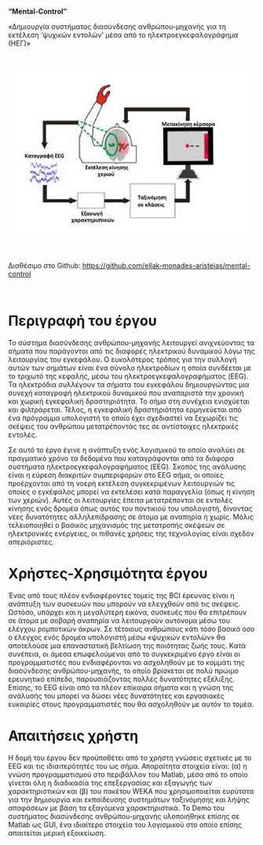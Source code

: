 **“Mental-Control”**

«Δημιουργία συστήματος διασύνδεσης ανθρώπου-μηχανής για τη εκτέλεση ‘ψυχικών
εντολών’ μέσα από το ηλεκτροεγκεφαλογράφημα (ΗΕΓ)»

 

![](<TE_image.png>)

 

Διαθέσιμο στο Github:
<https://github.com/ellak-monades-aristeias/mental-control>

 

Περιγραφή του έργου
===================

Το σύστημα διασύνδεσης ανθρώπου-μηχανής λειτουργεί ανιχνεύοντας τα σήματα που
παράγονται από τις διαφορές ηλεκτρικού δυναμικού λόγω της λειτουργίας του
εγκεφάλου. Ο ευκολότερος τρόπος για την συλλογή αυτών των σημάτων είναι ένα
σύνολο ηλεκτροδίων η οποία συνδέεται με το τριχωτό της κεφαλής, μέσω του
ηλεκτροεγκεφαλογραφήματος (EEG). Τα ηλεκτρόδια συλλέγουν τα σήματα του εγκεφάλου
δημιουργώντας μια συνεχή καταγραφή ηλεκτρικού δυναμικού που αναπαριστά την
χρονική και χωρική εγκεφαλική δραστηριότητα. Το σήμα στη συνέχεια ενισχύεται και
φιλτράρεται. Τέλος, η εγκεφαλική δραστηριότητα ερμηνεύεται από ένα πρόγραμμα
υπολογιστή το οποίο έχει σχεδιαστεί να ξεχωρίζει τις σκέψεις του ανθρώπου
μετατρέποντάς τες σε αντίστοιχες ηλεκτρικές εντολές.

Σε αυτό το έργο έγινε η ανάπτυξη ενός λογισμικού το οποίο αναλύει σε πραγματικό
χρόνο τα δεδομένα που καταγράφονται από τα διάφορα συστήματα
ηλεκτροεγκεφαλογραφήματος (EEG). Σκοπός της ανάλυσης είναι η εύρεση διακριτών
συμπεριφορών στο EEG σήμα, οι οποίες προέρχονται από τη νοερή εκτέλεση
συγκεκριμένων λειτουργιών τις οποίες ο εγκέφαλος μπορεί να εκτελέσει κατά
παραγγελία (όπως η κίνηση των χεριών). Αυτές οι λειτουργίες έπειτα μετατρέπονται
σε εντολές κίνησης ενός δρομέα όπως αυτός του ποντικιού του υπολογιστή, δίνοντας
νέες δυνατότητες αλληλεπίδρασης σε άτομα με αναπηρία ή χωρίς. Μόλις
τελειοποιηθεί ο βασικός μηχανισμός της μετατροπής σκέψεων σε ηλεκτρονικές
ενέργειες, οι πιθανές χρήσεις της τεχνολογίας είναι σχεδόν απεριόριστες.

Χρήστες-Χρησιμότητα έργου
=========================

Ένας από τους πλέον ενδιαφέροντες τομείς της BCI έρευνας είναι η ανάπτυξη των
συσκευών που μπορούν να ελεγχθούν από τις σκέψεις. Ωστόσο, υπάρχει και η
μεγαλύτερη εικόνα, συσκευές που θα επιτρέπουν σε άτομα με σοβαρή αναπηρία να
λειτουργούν αυτόνομα μέσω του ελέγχου ρομποτικών άκρων. Σε τέτοιους ανθρώπους
κάτι τόσο βασικό όσο ο έλεγχος ενός δρομέα υπολογιστή μέσω «ψυχικών εντολών» θα
αποτελούσε μια επαναστατική βελτίωση της ποιότητας ζωής τους. Κατά συνέπεια, οι
άμεσα επωφελούμενοι από το συγκεκριμένο έργο είναι οι προγραμματιστές που
ενδιαφέρονται να ασχοληθούν με το κομμάτι της διασύνδεσης ανθρώπου-μηχανής, το
οποίο βρίσκεται σε πολύ πρώιμο ερευνητικό επίπεδο, παρουσιάζοντας πολλές
δυνατότητες εξέλιξης. Επίσης, το EEG είναι από τα πλέον επίκαιρα σήματα και η
γνώση της ανάλυσής του μπορεί να δώσει νέες δυνατότητες και εργασιακές ευκαιρίες
στους προγραμματιστές που θα ασχοληθούν με αυτόν το τομέα.

Απαιτήσεις χρήστη
=================

Η δομή του έργου δεν προϋποθέτει από το χρήστη γνώσεις σχετικές με το EEG και
τις ιδιαιτερότητές του ως σήμα. Απαραίτητα στοιχεία είναι: (α) η γνώση
προγραμματισμού στο περιβάλλον του Matlab, μέσα από το οποίο γίνεται όλη η
διαδικασία της επεξεργασίας και εξαγωγής των χαρακτηριστικών και (β) του πακέτου
WEKA που χρησιμοποιείται ευρύτατα για την δημιουργία και εκπαίδευσης συστημάτων
ταξινόμησης και λήψης αποφάσεων με βάση τα εξαγόμενα χαρακτηριστικά. Το Demo του
συστήματος διασύνδεσης ανθρώπου-μηχανής υλοποιήθηκε επίσης σε Matlab ως GUI, ένα
ιδιαίτερο στοιχεία του λογισμικού στο οποίο επίσης απαιτείται μερική εξοικείωση.
